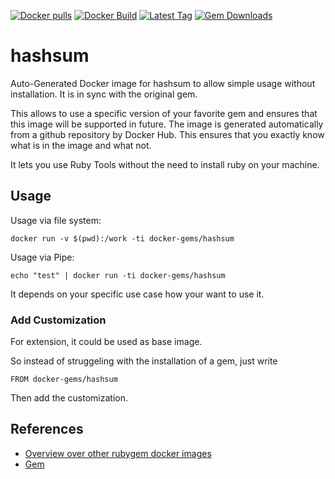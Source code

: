 [![Docker pulls](https://img.shields.io/docker/pulls/rubygem/hashsum.svg)](https://hub.docker.com/r/rubygem/hashsum/)
[![Docker Build](https://img.shields.io/docker/automated/rubygem/hashsum.svg)](https://hub.docker.com/r/rubygem/hashsum/)
[![Latest Tag](https://img.shields.io/github/tag/docker-rubygem/hashsum.svg)](https://hub.docker.com/r/rubygem/hashsum/)
[![Gem Downloads](https://img.shields.io/gem/dt/hashsum.svg)](https://rubygems.org/gems/hashsum/)
# hashsum

Auto-Generated Docker image for hashsum to allow simple usage without installation.
It is in sync with the original gem.

This allows to use a specific version of your favorite gem and ensures that this image will be supported in future.
The image is generated automatically from a github repository by Docker Hub.
This ensures that you exactly know what is in the image and what not.

It lets you use Ruby Tools without the need to install ruby on your machine.

## Usage

Usage via file system:

`docker run -v $(pwd):/work -ti docker-gems/hashsum`

Usage via Pipe:

`echo "test" | docker run -ti docker-gems/hashsum`

It depends on your specific use case how your want to use it.

### Add Customization

For extension, it could be used as base image.

So instead of struggeling with the installation of a gem, just write

`FROM docker-gems/hashsum`

Then add the customization.

## References

 - [Overview over other rubygem docker images](https://github.com/thinkbot/docker-rubygem)
 - [Gem](https://rubygems.org/gems/hashsum/)
